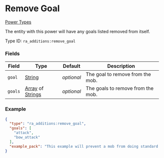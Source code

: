 # Remove Goal
[Power Types](../power_types_types.md)

The entity with this power will have any goals listed removed from itself.

Type ID: `ra_additions:remove_goal`
### Fields
Field | Type | Default | Description
------|------|---------|-------------
`goal` | [String](../data_types/string.md) | _optional_ | The goal to remove from the mob.
`goals` | [Array](../data_types/array.md) of [Strings](../data_types/string.md) | _optional_ | The goals to remove from the mob.

### Example
```json
{
  "type": "ra_additions:remove_goal",
  "goals": [
    "attack",
    "bow_attack"
  ],
  "example_pack": "This example will prevent a mob from doing standard attacks, and bow attacks."
}
```
